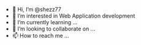 - 👋 Hi, I’m @shezz77
- 👀 I’m interested in Web Application development
- 🌱 I’m currently learning ...
- 💞️ I’m looking to collaborate on ...
- 📫 How to reach me ...

<!---
shezz77/shezz77 is a ✨ special ✨ repository because its `README.md` (this file) appears on your GitHub profile.
You can click the Preview link to take a look at your changes.
--->
